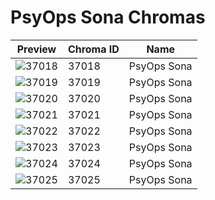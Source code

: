 # PsyOps Sona Chromas

| Preview | Chroma ID | Name |
|---------|-----------|------|
| ![37018](https://raw.communitydragon.org/latest/plugins/rcp-be-lol-game-data/global/default/v1/champion-chroma-images/37/37018.png) | 37018 | PsyOps Sona |
| ![37019](https://raw.communitydragon.org/latest/plugins/rcp-be-lol-game-data/global/default/v1/champion-chroma-images/37/37019.png) | 37019 | PsyOps Sona |
| ![37020](https://raw.communitydragon.org/latest/plugins/rcp-be-lol-game-data/global/default/v1/champion-chroma-images/37/37020.png) | 37020 | PsyOps Sona |
| ![37021](https://raw.communitydragon.org/latest/plugins/rcp-be-lol-game-data/global/default/v1/champion-chroma-images/37/37021.png) | 37021 | PsyOps Sona |
| ![37022](https://raw.communitydragon.org/latest/plugins/rcp-be-lol-game-data/global/default/v1/champion-chroma-images/37/37022.png) | 37022 | PsyOps Sona |
| ![37023](https://raw.communitydragon.org/latest/plugins/rcp-be-lol-game-data/global/default/v1/champion-chroma-images/37/37023.png) | 37023 | PsyOps Sona |
| ![37024](https://raw.communitydragon.org/latest/plugins/rcp-be-lol-game-data/global/default/v1/champion-chroma-images/37/37024.png) | 37024 | PsyOps Sona |
| ![37025](https://raw.communitydragon.org/latest/plugins/rcp-be-lol-game-data/global/default/v1/champion-chroma-images/37/37025.png) | 37025 | PsyOps Sona |